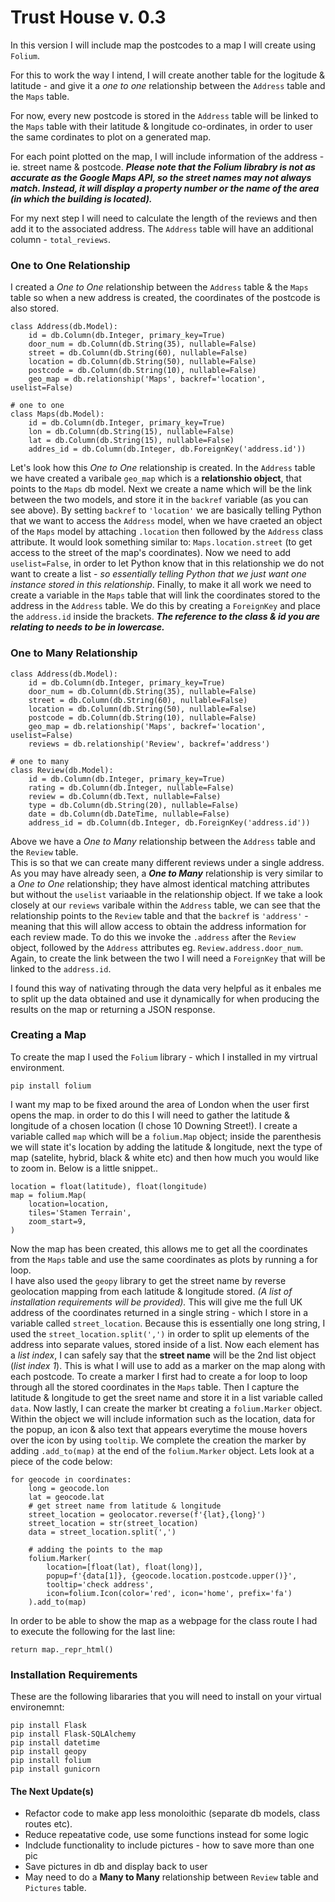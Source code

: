 # Trust House v. 0.3 #

In this version I will include map the postcodes to a map I will create using `Folium`.

For this to work the way I intend, I will create another table for the logitude & latitude - and give it a *one to one* relationship between the `Address` table and the `Maps` table.

For now, every new postcode is stored in the `Address` table will be linked to the `Maps` table with their latitude & longitude co-ordinates, in order to user the same cordinates to plot on a generated map.

For each point plotted on the map, I will include information of the address - ie. street name & postcode.  ***Please note that the Folium librabry is not as accurate as the Google Maps API, so the street names may not always match.  Instead, it will display a property number or the name of the area (in which the building is located).***

For my next step I will need to calculate the length of the reviews and then add it to the associated address.
The `Address` table will have an additional column - `total_reviews`.


### One to One Relationship ###
I created a *One to One* relationship between the `Address` table & the `Maps` table so when a new address is created, the coordinates of the postcode is also stored.
```
class Address(db.Model):
    id = db.Column(db.Integer, primary_key=True)
    door_num = db.Column(db.String(35), nullable=False)
    street = db.Column(db.String(60), nullable=False)
    location = db.Column(db.String(50), nullable=False)
    postcode = db.Column(db.String(10), nullable=False)
    geo_map = db.relationship('Maps', backref='location', uselist=False)

# one to one
class Maps(db.Model):
    id = db.Column(db.Integer, primary_key=True)
    lon = db.Column(db.String(15), nullable=False)
    lat = db.Column(db.String(15), nullable=False)
    addres_id = db.Column(db.Integer, db.ForeignKey('address.id'))
```
Let's look how this *One to One* relationship is created. 
In the `Address` table we have created a varibale `geo_map` which is a **relationshio object**, that points to the `Maps` db model.
Next we create a name which will be the link between the two models, and store it in the `backref` variable (as you can see above).
By setting `backref` to `'location'` we are basically telling Python that we want to access the `Address` model, when we have craeted an object of the `Maps` model by attaching `.location` then followed by the `Address` class attribute.  It would look something similar to: `Maps.location.street` (to get access to the street of the map's coordinates).
Now we need to add `uselist=False`, in order to let Python know that in this relationship we do not want to create a list - *so essentially telling Python that we just want one instance stored in this relationship*.
Finally, to make it all work we need to create a variable in the `Maps` table that will link the coordinates stored to the address in the `Address` table.
We do this by creating a `ForeignKey` and place the `address.id` inside the brackets.  ***The reference to the class & id you are relating to needs to be in lowercase.***


### One to Many Relationship ###
```
class Address(db.Model):
    id = db.Column(db.Integer, primary_key=True)
    door_num = db.Column(db.String(35), nullable=False)
    street = db.Column(db.String(60), nullable=False)
    location = db.Column(db.String(50), nullable=False)
    postcode = db.Column(db.String(10), nullable=False)
    geo_map = db.relationship('Maps', backref='location', uselist=False)
    reviews = db.relationship('Review', backref='address')

# one to many
class Review(db.Model):
    id = db.Column(db.Integer, primary_key=True)
    rating = db.Column(db.Integer, nullable=False)
    review = db.Column(db.Text, nullable=False)
    type = db.Column(db.String(20), nullable=False)
    date = db.Column(db.DateTime, nullable=False)
    address_id = db.Column(db.Integer, db.ForeignKey('address.id'))
```
Above we have a *One to Many* relationship between the `Address` table and the `Review` table.  
This is so that we can create many different reviews under a single address. 
As you may have already seen, a ***One to Many*** relationship is very similar to a *One to One* relationship; they have almost identical matching attributes but without the `uselist` variaable in the relationship object.
If we take a look closely at our `reviews` varibale within the `Address` table, we can see that the relationship points to the `Review` table and that the `backref` is `'address'` - meaning that this will allow access to obtain the address information for each review made.  To do this we invoke the `.address` after the `Review` object, followed by the `Address` attributes eg. `Review.address.door_num`.
Again, to create the link between the two I will need a `ForeignKey` that will be linked to the `address.id`.

I found this way of nativating through the data very helpful as it enbales me to split up the data obtained and use it dynamically for when producing the results on the map or returning a JSON response.


### Creating a Map ###
To create the map I used the `Folium` library - which I installed in my virtrual environment.
```
pip install folium
```
I want my map to be fixed around the area of London when the user first opens the map. in order to do this I will need to gather the latitude & longitude of a chosen location (I chose 10 Downing Street!).
I create a variable called `map` which will be a `folium.Map` object; inside the parenthesis we will state it's location by adding the latitude & longitude, next the type of map (satelite, hybrid, black & white etc) and then how much you would like to zoom in.  Below is a little snippet..
```
location = float(latitude), float(longitude)
map = folium.Map(
    location=location,
    tiles='Stamen Terrain',
    zoom_start=9,
)
```
Now the map has been created, this allows me to get all the coordinates from the `Maps` table and use the same coordinates as plots by running a for loop.  
I have also used the `geopy` library to get the street name by reverse geolocation mapping from each latitude & longitude stored.  *(A list of installation requirements will be provided).*
This will give me the full UK address of the coordinates returned in a single string - which I store in a variable called `street_location`.
Because this is essentially one long string, I used the `street_location.split(',')` in order to split up elements of the address into separate values, stored inside of a list.
Now each element has a *list index*, I can safely say that the **street name** will be the 2nd list object (*list index 1*).  This is what I will use to add as a marker on the map along with each postcode.
To create a marker I first had to create a for loop to loop through all the stored coordinates in the `Maps` table.
Then I capture the latitude & longitude to get the sreet name and store it in a list variable called `data`.  Now lastly, I can create the marker bt creating a `folium.Marker` object.  Within the object we will include information such as the location, data for the popup, an icon & also text that appears everytime the mouse hovers over the icon by using `tooltip`.  We complete the creation the marker by adding `.add_to(map)` at the end of the `folium.Marker` object.
Lets look at a piece of the code below:
```
for geocode in coordinates:
    long = geocode.lon
    lat = geocode.lat
    # get street name from latitude & longitude
    street_location = geolocator.reverse(f'{lat},{long}')
    street_location = str(street_location)
    data = street_location.split(',')

    # adding the points to the map
    folium.Marker(
        location=[float(lat), float(long)],
        popup=f'{data[1]}, {geocode.location.postcode.upper()}',
        tooltip='check address',
        icon=folium.Icon(color='red', icon='home', prefix='fa') 
    ).add_to(map)
```
In order to be able to show the map as a webpage for the class route I had to execute the following for the last line:
```
return map._repr_html()
```


### Installation Requirements ###
These are the following libararies that you will need to install on your virtual environemnt:
```
pip install Flask
pip install Flask-SQLAlchemy
pip install datetime
pip install geopy
pip install folium
pip install gunicorn
```



#### The Next Update(s) ####
- Refactor code to make app less monoloithic (separate db models, class routes etc).
- Reduce repeatative code, use some functions instead for some logic
- Indclude functionality to include pictures - how to save more than one pic
- Save pictures in db and display back to user
- May need to do a **Many to Many** relationship between `Review` table and `Pictures` table.